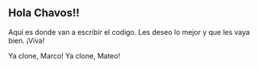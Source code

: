 ## Hola Chavos!!

Aquí es donde van a escribir el codigo. Les deseo lo mejor y que les vaya bien. ¡Viva!

Ya clone, Marco!
Ya clone, Mateo!